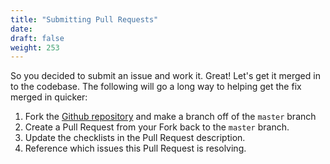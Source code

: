 ```yaml
---
title: "Submitting Pull Requests"
date:
draft: false
weight: 253
---
```


So you decided to submit an issue and work it.  Great! Let's get it merged in to the codebase. The following will go a long way to helping get the fix merged in quicker:

1. Fork the [Github repository](https://github.com/CrunchyData/crunchy-containers) and make a branch off of the `master` branch
2. Create a Pull Request from your Fork back to the `master` branch.
3. Update the checklists in the Pull Request description.
4. Reference which issues this Pull Request is resolving.
